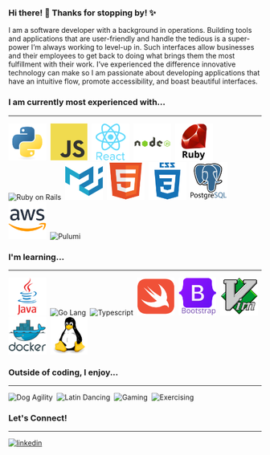 ### Hi there! 👋  Thanks for stopping by! ✨

 I am a software developer with a background in operations. Building tools and applications that are user-friendly and handle the tedious is a super-power I’m always working to level-up in. 
 Such interfaces allow businesses and their employees to get back to doing what brings them the most fulfillment with their work. 
 I’ve experienced the difference innovative technology can make so I am passionate about developing applications that have an intuitive flow, promote accessibility, and boast beautiful interfaces.


### I am currently most experienced with...
-----
<p>

<img src="https://github.com/devicons/devicon/blob/master/icons/python/python-original.svg" title="Python" alt="Python" height="75"/>&nbsp;
<img src="https://github.com/devicons/devicon/blob/master/icons/javascript/javascript-original.svg" title="JavaScript" alt="JavaScript" width="75" height="75"/>&nbsp;
<img src="https://github.com/devicons/devicon/blob/master/icons/react/react-original-wordmark.svg" title="React" alt="React" width="75" height="75"/>&nbsp;
<img src="https://github.com/devicons/devicon/blob/master/icons/nodejs/nodejs-original-wordmark.svg" title="NodeJS" alt="NodeJS" width="75" height="75"/>&nbsp;
<img src="https://github.com/devicons/devicon/blob/master/icons/ruby/ruby-original-wordmark.svg" title="Ruby" alt="Ruby" height="75"/>&nbsp;
<img src="https://upload.wikimedia.org/wikipedia/commons/1/16/Ruby_on_Rails-logo.png" title="Ruby on Rails" alt="Ruby on Rails" width="75" height="75"/>&nbsp;
<img src="https://github.com/devicons/devicon/blob/master/icons/materialui/materialui-original.svg" title="MUI" alt="MUI" height="75"/>&nbsp;
<img src="https://github.com/devicons/devicon/blob/master/icons/html5/html5-original.svg" title="HTML5" alt="HTML" width="75" height="75"/>&nbsp;
<img src="https://github.com/devicons/devicon/blob/master/icons/css3/css3-plain-wordmark.svg" title="CSS3" alt="CSS" width="75" height="75"/>&nbsp;
<img src="https://github.com/devicons/devicon/blob/master/icons/postgresql/postgresql-original-wordmark.svg" title="SQL" alt="SQL" width="75" height="75"/>&nbsp;
<img src="https://github.com/devicons/devicon/blob/master/icons/amazonwebservices/amazonwebservices-original-wordmark.svg" title="AWS" alt="AWS" height="75"/>&nbsp;
<img src="https://www.pulumi.com/logos/brand/twitter-card.png" title="Pulumi" alt="Pulumi" height="75"/>&nbsp;
</p>

### I'm learning...
-----
<img src="https://github.com/devicons/devicon/blob/master/icons/java/java-original-wordmark.svg" title="Java" alt="Java" height="75"/>&nbsp;
<img src="https://secrethub.io/img/blog/go-gopher.png" title="Go Lang" alt="Go Lang" width= "80" height="75"/>&nbsp;
<img src="https://upload.wikimedia.org/wikipedia/commons/thumb/4/4c/Typescript_logo_2020.svg/1200px-Typescript_logo_2020.svg.png" title="Typescript" alt="Typescript" height="75"/>&nbsp;
<img src="https://github.com/devicons/devicon/blob/master/icons/swift/swift-original.svg" title="Swift" alt="Swift" height="75"/>&nbsp;
<img src="https://github.com/devicons/devicon/blob/master/icons/bootstrap/bootstrap-original-wordmark.svg" title="Bootstrap" alt="Bootstrap" height="75"/>&nbsp;
<img src="https://github.com/devicons/devicon/blob/master/icons/vim/vim-original.svg" title="Vim" alt="Vim" height="75"/>&nbsp;
<img src="https://github.com/devicons/devicon/blob/master/icons/docker/docker-original-wordmark.svg" title="Docker" alt="Docker" height="75"/>&nbsp;
<img src="https://github.com/devicons/devicon/blob/master/icons/linux/linux-original.svg" title="Linux" alt="Linux" height="75"/>&nbsp;


### Outside of coding, I enjoy...
-----
<img src="https://media.istockphoto.com/id/1009951978/vector/dog-agility-training-exercise-isolated-vector-graphic.jpg?s=612x612&w=0&k=20&c=bwl8gofjXkBdIMYk1xDIvxNGojh33QKN61nhkNjOG1E=" title="Dog Agility" alt="Dog Agility" height="90"/>&nbsp;
<img src="https://encrypted-tbn0.gstatic.com/images?q=tbn:ANd9GcTsZkE230uJjm4iSNRkfiWhe3mjVhMPxEhVWlbBuAd_rFjKIwVAa1w_TgXNio-3Hq0yXjw&usqp=CAUg" title="Latin Dancing" alt="Latin Dancing"  height="90"/>&nbsp;
<img src="https://img.freepik.com/free-vector/gaming-disorder-abstract-concept-vector-illustration-video-game-addict-decreased-attention-span-gaming-addiction-behavioral-disorder-mental-health-medical-condition-abstract-metaphor_335657-2264.jpg" title="Gaming" alt="Gaming" height="90"/>&nbsp;
<img src="https://img.freepik.com/free-vector/home-gymnastics-abstract-concept-vector-illustration-stay-active-amid-quarantine-power-training-online-exercise-program-home-workout-social-distance-fitness-livestream-abstract-metaphor_335657-1713.jpg?w=2000" title="Exercising" alt="Exercising" height="90"/>&nbsp;

### Let's Connect!
-----
[![linkedin](https://img.shields.io/badge/linkedin-0A66C2?style=for-the-badge&logo=linkedin&logoColor=white?style=for-the-badge)](https://www.linkedin.com/in/alexis-martinez-swe/)
